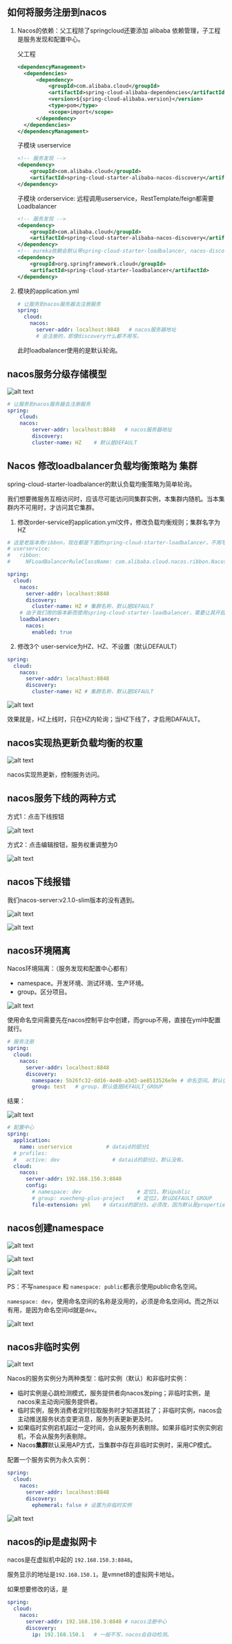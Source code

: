 ## 如何将服务注册到nacos

1. Nacos的依赖：父工程除了springcloud还要添加 alibaba 依赖管理，子工程是服务发现和配置中心。

    父工程
    ```xml
    <dependencyManagement>
      <dependencies>
          <dependency>
              <groupId>com.alibaba.cloud</groupId>
              <artifactId>spring-cloud-alibaba-dependencies</artifactId>
              <version>${spring-cloud-alibaba.version}</version>
              <type>pom</type>
              <scope>import</scope>
          </dependency>
      </dependencies>
    </dependencyManagement>
    ```
    子模块 userservice
    ```xml
    <!-- 服务发现 -->
    <dependency>
        <groupId>com.alibaba.cloud</groupId>
        <artifactId>spring-cloud-starter-alibaba-nacos-discovery</artifactId>
    </dependency>
    ```
    子模块 orderservice: 远程调用userservice，RestTemplate/feign都需要Loadbalancer
    ```xml
    <!-- 服务发现 -->
    <dependency>
        <groupId>com.alibaba.cloud</groupId>
        <artifactId>spring-cloud-starter-alibaba-nacos-discovery</artifactId>
    </dependency>
    <!-- eureka依赖会默认带spring-cloud-starter-loadbalancer, nacos-discovery默认没有这个 -->
    <dependency>
        <groupId>org.springframework.cloud</groupId>
        <artifactId>spring-cloud-starter-loadbalancer</artifactId>
    </dependency>
    ```

2. 模块的application.yml

    ```yml
    # 让服务到nacos服务器去注册服务
    spring:
      cloud:
        nacos:
          server-addr: localhost:8848   # nacos服务器地址
          # 会注册的，即使discovery什么都不用写。
    ```
    此时loadbalancer使用的是默认轮询。

## nacos服务分级存储模型

![alt text](https://cdn.jsdelivr.net/gh/sword4869/pic1@main/images/202407112209315.png)

```yml
# 让服务到nacos服务器去注册服务
spring:
    cloud:
    nacos:
        server-addr: localhost:8848   # nacos服务器地址
        discovery:
        cluster-name: HZ    # 默认是DEFAULT
```

## Nacos 修改loadbalancer负载均衡策略为 集群

spring-cloud-starter-loadbalancer的默认负载均衡策略为简单轮询。

我们想要微服务互相访问时，应该尽可能访问同集群实例，本集群内随机。当本集群内不可用时，才访问其它集群。

1. 修改order-service的application.yml文件，修改负载均衡规则；集群名字为 HZ
```yaml
# 这是老版本用ribbon，现在都是下面的spring-cloud-starter-loadbalancer，不用写这个了。
# userservice:
#   ribbon:
#     NFLoadBalancerRuleClassName: com.alibaba.cloud.nacos.ribbon.NacosRule # 负载均衡规则 

spring:
  cloud:
    nacos:
      server-addr: localhost:8848
      discovery:
        cluster-name: HZ # 集群名称，默认是DEFAULT
    # 由于我们用的版本新而使用spring-cloud-starter-loadbalancer，需要让其开启使用nacos（默认false）。否则，是不分集群位置的轮询
    loadbalancer:
      nacos:
        enabled: true
```
2. 修改3个 user-service为HZ、HZ、不设置（默认DEFAULT）

```yml
spring:
  cloud:
    nacos:
      server-addr: localhost:8848
      discovery:
        cluster-name: HZ # 集群名称，默认是DEFAULT
```
![alt text](https://cdn.jsdelivr.net/gh/sword4869/pic1@main/images/202407112209316.png)

效果就是，HZ上线时，只在HZ内轮询；当HZ下线了，才启用DAFAULT。

## nacos实现热更新负载均衡的权重

![alt text](https://cdn.jsdelivr.net/gh/sword4869/pic1@main/images/202407112209317.png)

nacos实现热更新，控制服务访问。


## nacos服务下线的两种方式

方式1：点击下线按钮

![alt text](https://cdn.jsdelivr.net/gh/sword4869/pic1@main/images/202407112209318.png)

方式2：点击编辑按钮，服务权重调整为0

![alt text](https://cdn.jsdelivr.net/gh/sword4869/pic1@main/images/202407112209319.png)

## nacos下线报错

我们nacos-server:v2.1.0-slim版本的没有遇到。

![alt text](https://cdn.jsdelivr.net/gh/sword4869/pic1@main/images/202407112209318.png)

![alt text](https://cdn.jsdelivr.net/gh/sword4869/pic1@main/images/202407112209320.png)

## nacos环境隔离

Nacos环境隔离：（服务发现和配置中心都有）
- namespace。开发环境、测试环境、生产环境。
- group。区分项目。

![alt text](https://cdn.jsdelivr.net/gh/sword4869/pic1@main/images/202407112209321.png)

使用命名空间需要先在nacos控制平台中创建，而group不用，直接在yml中配置就行。
```yml
# 服务注册
spring:
  cloud:
    nacos:
      server-addr: localhost:8848
      discovery:
        namespace: 5b26fc32-dd16-4e40-a3d3-ae8513526e9e # 命名空间。默认值是不写，表示使用public。填public，也表示使用public。除此外，都填填ID。
        group: test   # group，默认值是DEFAULT_GROUP
```

结果：

![alt text](https://cdn.jsdelivr.net/gh/sword4869/pic1@main/images/202407112209322.png)

```yaml
# 配置中心
spring:
  application:
    name: userservice           # dataid的部分1
  # profiles: 
  #   active: dev                 # dataid的部分2。默认没有。
  cloud:
    nacos:
      server-addr: 192.168.150.3:8848 
      config:
        # namespace: dev                  # 定位1。默认public
        # group: xuecheng-plus-project    # 定位2。默认DEFAULT_GROUP
        file-extension: yml    # dataid的部分3。必须改，因为默认是properties
```

## nacos创建namespace

![alt text](https://cdn.jsdelivr.net/gh/sword4869/pic1@main/images/202407112209323.png)

![alt text](https://cdn.jsdelivr.net/gh/sword4869/pic1@main/images/202407112209324.png)

![alt text](https://cdn.jsdelivr.net/gh/sword4869/pic1@main/images/202407112209325.png)

PS：不写`namespace` 和 `namespace: public`都表示使用public命名空间。

`namespace: dev`，使用命名空间的名称是没用的，必须是命名空间id。而之所以有用，是因为命名空间id就是`dev`。

![alt text](https://cdn.jsdelivr.net/gh/sword4869/pic1@main/images/202407112209326.png)

## nacos非临时实例

![alt text](https://cdn.jsdelivr.net/gh/sword4869/pic1@main/images/202407112209327.png)

Nacos的服务实例分为两种类型：临时实例（默认）和非临时实例：
- 临时实例是心跳检测模式，服务提供者向nacos发ping；非临时实例，是nacos来主动询问服务提供者。
- 临时实例，服务消费者定时拉取服务时才知道其挂了；非临时实例，nacos会主动推送服务状态变更消息，服务列表更新更及时。
- 如果临时实例宕机超过一定时间，会从服务列表剔除。如果非临时实例实例宕机，不会从服务列表剔除。
- Nacos**集群**默认采用AP方式，当集群中存在非临时实例时，采用CP模式。

配置一个服务实例为永久实例：

```yaml
spring:
  cloud:
    nacos:
      server-addr: localhost:8848
      discovery:
        ephemeral: false # 设置为非临时实例
```

![alt text](https://cdn.jsdelivr.net/gh/sword4869/pic1@main/images/202407112209328.png)

## nacos的ip是虚拟网卡

nacos是在虚拟机中起的 `192.168.150.3:8848`。

服务显示的地址是`192.168.150.1`，是vmnet8的虚拟网卡地址。

如果想要修改的话，是
```yml
spring:
  cloud:
    nacos:
      server-addr: 192.168.150.3:8848 # nacos注册中心
      discovery:
        ip: 192.168.150.1   # 一般不写，nacos会自动检测。
```